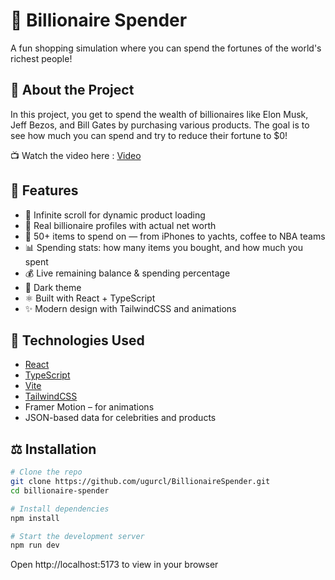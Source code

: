 # 💸 Billionaire Spender

A fun shopping simulation where you can spend the fortunes of the world's richest people!

## 🎯 About the Project

In this project, you get to spend the wealth of billionaires like Elon Musk, Jeff Bezos, and Bill Gates by purchasing various products. The goal is to see how much you can spend and try to reduce their fortune to \$0!

📺 Watch the video here : [Video](https://streamable.com/pm7lee)

## 🧹 Features

* 🔁 Infinite scroll for dynamic product loading
* 💼 Real billionaire profiles with actual net worth
* 🛙 50+ items to spend on — from iPhones to yachts, coffee to NBA teams
* 📊 Spending stats: how many items you bought, and how much you spent
* 💰 Live remaining balance & spending percentage
* 🌙 Dark theme
* ⚛️ Built with React + TypeScript
* ✨ Modern design with TailwindCSS and animations


## 🚀 Technologies Used

* [React](https://react.dev/)
* [TypeScript](https://www.typescriptlang.org/)
* [Vite](https://vitejs.dev/)
* [TailwindCSS](https://tailwindcss.com/)
* Framer Motion – for animations
* JSON-based data for celebrities and products



## ⚖️ Installation

```bash
# Clone the repo
git clone https://github.com/ugurcl/BillionaireSpender.git
cd billionaire-spender

# Install dependencies
npm install

# Start the development server
npm run dev
```
Open http://localhost:5173 to view in your browser
